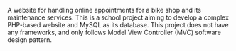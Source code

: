A website for handling online appointments for a bike shop and its maintenance services. This is a school project aiming to
develop a complex PHP-based website and MySQL as its database. This project does not have any frameworks, and only follows
Model View Controller (MVC) software design pattern. 
